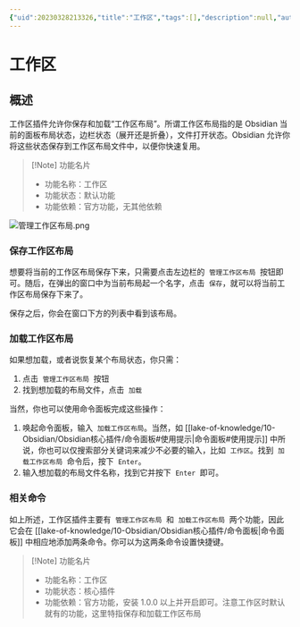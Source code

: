 ```yaml
---
{"uid":20230328213326,"title":"工作区","tags":[],"description":null,"author":"OS","type":"other","draft":false,"editable":false,"modified":20230704103927,"dg-publish":true,"permalink":"/lake-of-knowledge/10-obsidian/obsidian//","dgPassFrontmatter":true}
---
```



# 工作区

## 概述

工作区插件允许你保存和加载“工作区布局”。所谓工作区布局指的是 Obsidian 当前的面板布局状态，边栏状态（展开还是折叠），文件打开状态。Obsidian 允许你将这些状态保存到工作区布局文件中，以便你快速复用。

> [!Note] 功能名片
> - 功能名称：工作区
> - 功能状态：默认功能
> - 功能依赖：官方功能，无其他依赖

![管理工作区布局.png](https://cdn.pkmer.cn/images/a671814c24474ad552d8bebfb1259fb7_MD5.png!pkmer)

### 保存工作区布局

想要将当前的工作区布局保存下来，只需要点击左边栏的  `管理工作区布局`  按钮即可。随后，在弹出的窗口中为当前布局起一个名字，点击  `保存`，就可以将当前工作区布局保存下来了。

保存之后，你会在窗口下方的列表中看到该布局。

### 加载工作区布局

如果想加载，或者说恢复某个布局状态，你只需：

1. 点击  `管理工作区布局`  按钮
2. 找到想加载的布局文件，点击  `加载`

当然，你也可以使用命令面板完成这些操作：

1. 唤起命令面板，输入  `加载工作区布局`。当然，如 [[lake-of-knowledge/10-Obsidian/Obsidian核心插件/命令面板#使用提示\|命令面板#使用提示]] 中所说，你也可以仅搜索部分关键词来减少不必要的输入，比如  `工作区`。找到  `加载工作区布局`  命令后，按下  `Enter`。
2. 输入想加载的布局文件名称，找到它并按下  `Enter`  即可。

### 相关命令

如上所述，工作区插件主要有  `管理工作区布局`  和  `加载工作区布局`  两个功能，因此它会在 [[lake-of-knowledge/10-Obsidian/Obsidian核心插件/命令面板\|命令面板]] 中相应地添加两条命令。你可以为这两条命令设置快捷键。

> [!Note] 功能名片
> - 功能名称：工作区
> - 功能状态：核心插件
> - 功能依赖：官方功能，安装 1.0.0 以上并开启即可。注意工作区时默认就有的功能，这里特指保存和加载工作区布局